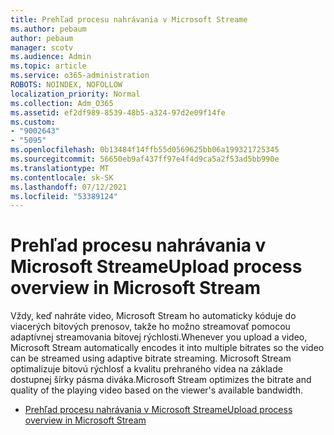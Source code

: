 ```yaml
---
title: Prehľad procesu nahrávania v Microsoft Streame
ms.author: pebaum
author: pebaum
manager: scotv
ms.audience: Admin
ms.topic: article
ms.service: o365-administration
ROBOTS: NOINDEX, NOFOLLOW
localization_priority: Normal
ms.collection: Adm_O365
ms.assetid: ef2df989-8539-48b5-a324-97d2e09f14fe
ms.custom:
- "9002643"
- "5095"
ms.openlocfilehash: 0b13484f14ffb55d0569625bb06a199321725345
ms.sourcegitcommit: 56650eb9af437ff97e4f4d9ca5a2f53ad5bb990e
ms.translationtype: MT
ms.contentlocale: sk-SK
ms.lasthandoff: 07/12/2021
ms.locfileid: "53389124"
---
```

# <a name="upload-process-overview-in-microsoft-stream"></a><span data-ttu-id="3d96f-102">Prehľad procesu nahrávania v Microsoft Streame</span><span class="sxs-lookup"><span data-stu-id="3d96f-102">Upload process overview in Microsoft Stream</span></span>

<span data-ttu-id="3d96f-103">Vždy, keď nahráte video, Microsoft Stream ho automaticky kóduje do viacerých bitových prenosov, takže ho možno streamovať pomocou adaptívnej streamovania bitovej rýchlosti.</span><span class="sxs-lookup"><span data-stu-id="3d96f-103">Whenever you upload a video, Microsoft Stream automatically encodes it into multiple bitrates so the video can be streamed using adaptive bitrate streaming.</span></span> <span data-ttu-id="3d96f-104">Microsoft Stream optimalizuje bitovú rýchlosť a kvalitu prehraného videa na základe dostupnej šírky pásma diváka.</span><span class="sxs-lookup"><span data-stu-id="3d96f-104">Microsoft Stream optimizes the bitrate and quality of the playing video based on the viewer's available bandwidth.</span></span>

- [<span data-ttu-id="3d96f-105">Prehľad procesu nahrávania v Microsoft Streame</span><span class="sxs-lookup"><span data-stu-id="3d96f-105">Upload process overview in Microsoft Stream</span></span>](/stream/upload-process-overview)
